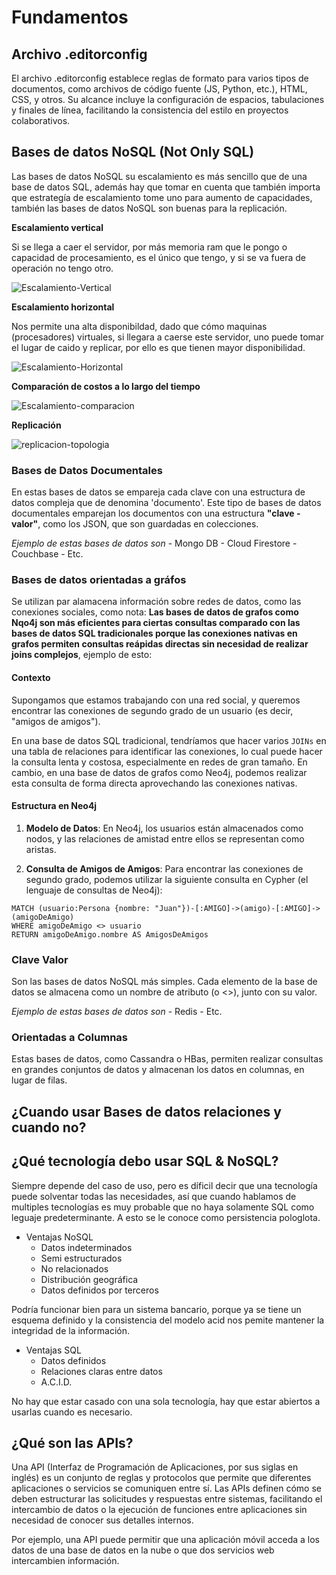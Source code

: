 # Fundamentos

## Archivo .editorconfig
El archivo .editorconfig establece reglas de formato para varios tipos de documentos, como archivos de código fuente (JS, Python, etc.), HTML, CSS, y otros. Su alcance incluye la configuración de espacios, tabulaciones y finales de línea, facilitando la consistencia del estilo en proyectos colaborativos.


## Bases de datos NoSQL (Not Only SQL)

Las bases de datos NoSQL su escalamiento es más sencillo que de una base de datos SQL, además hay que tomar en cuenta que también importa que estrategía de escalamiento tome uno para aumento de capacidades, también las bases de datos NoSQL son buenas para la replicación.

**Escalamiento vertical**

Si se llega a caer el servidor, por más memoria ram que le pongo o capacidad de procesamiento, es el único que tengo, y si se va fuera de operación no tengo otro.

![Escalamiento-Vertical](/A01.Fundamentos/A01.Fundamentos-Imagenes/escalamiento-vertical.png)

**Escalamiento horizontal**

Nos permite una alta disponibildad, dado que cómo maquinas (procesadores) virtuales, si llegara a caerse este servidor, uno puede tomar el lugar de caido y replicar, por ello es que tienen mayor disponibilidad.

![Escalamiento-Horizontal](/A01.Fundamentos/A01.Fundamentos-Imagenes/escalamiento-horizontal.png)


**Comparación de costos a lo largo del tiempo**

![Escalamiento-comparacion](/A01.Fundamentos/A01.Fundamentos-Imagenes/escalamiento-comparacion.png)

**Replicación**

![replicacion-topologia](/A01.Fundamentos/A01.Fundamentos-Imagenes/replicacion-topologia.png)

### Bases de Datos Documentales
En estas bases de datos se empareja cada clave con una estructura de datos compleja que de denomina 'documento'. Este tipo de bases de datos documentales emparejan los documentos con una estructura **"clave - valor"**, como los JSON, que son guardadas en colecciones.

*Ejemplo de estas bases de datos son*
        - Mongo DB
        - Cloud Firestore
        - Couchbase
        - Etc.

### Bases de datos orientadas a gráfos
Se utilizan par alamacena información sobre redes de datos, como las conexiones sociales, como nota: **Las bases de datos de grafos como Nqo4j son más eficientes para ciertas consultas comparado con las bases de datos SQL tradicionales porque las conexiones nativas en grafos permiten consultas reápidas directas sin necesidad de realizar joins complejos**, ejemplo de esto:

#### Contexto
Supongamos que estamos trabajando con una red social, y queremos encontrar las conexiones de segundo grado de un usuario (es decir, "amigos de amigos").

En una base de datos SQL tradicional, tendríamos que hacer varios `JOINs` en una tabla de relaciones para identificar las conexiones, lo cual puede hacer la consulta lenta y costosa, especialmente en redes de gran tamaño. En cambio, en una base de datos de grafos como Neo4j, podemos realizar esta consulta de forma directa aprovechando las conexiones nativas.

#### Estructura en Neo4j

1. **Modelo de Datos**: En Neo4j, los usuarios están almacenados como nodos, y las relaciones de amistad entre ellos se representan como aristas.

2. **Consulta de Amigos de Amigos**: Para encontrar las conexiones de segundo grado, podemos utilizar la siguiente consulta en Cypher (el lenguaje de consultas de Neo4j):

``` cypher
MATCH (usuario:Persona {nombre: "Juan"})-[:AMIGO]->(amigo)-[:AMIGO]->(amigoDeAmigo)
WHERE amigoDeAmigo <> usuario
RETURN amigoDeAmigo.nombre AS AmigosDeAmigos
```
### Clave Valor
Son las bases de datos NoSQL más simples. Cada elemento de la base de datos se almacena como un nombre de atributo (o <<calve>>), junto con su valor.

*Ejemplo de estas bases de datos son*
        - Redis
        - Etc.

### Orientadas a Columnas
Estas bases de datos, como Cassandra o HBas, permiten realizar consultas en grandes conjuntos de datos y almacenan los datos en columnas, en lugar de filas.


## ¿Cuando usar Bases de datos relaciones y cuando no?


## ¿Qué tecnología debo usar SQL & NoSQL?
Siempre depende del caso de uso, pero es díficil decir que una tecnología puede solventar todas las necesidades, así que cuando hablamos de multiples tecnologías es muy probable que no haya solamente SQL como leguaje predeterminante. A esto se le conoce como persistencia pologlota.

- Ventajas NoSQL
    - Datos indeterminados
    - Semi estructurados
    - No relacionados
    - Distribución geográfica
    - Datos definidos por terceros

Podría funcionar bien para un sistema bancario, porque ya se tiene un esquema definido y la consistencia del modelo acid nos pemite mantener la integridad de la información.

- Ventajas SQL
    - Datos definidos
    - Relaciones claras entre datos
    - A.C.I.D.

No hay que estar casado con una sola tecnología, hay que estar abiertos a usarlas cuando es necesario.

## ¿Qué son las APIs?
Una API (Interfaz de Programación de Aplicaciones, por sus siglas en inglés) es un conjunto de reglas y protocolos que permite que diferentes aplicaciones o servicios se comuniquen entre sí. Las APIs definen cómo se deben estructurar las solicitudes y respuestas entre sistemas, facilitando el intercambio de datos o la ejecución de funciones entre aplicaciones sin necesidad de conocer sus detalles internos.

Por ejemplo, una API puede permitir que una aplicación móvil acceda a los datos de una base de datos en la nube o que dos servicios web intercambien información.

